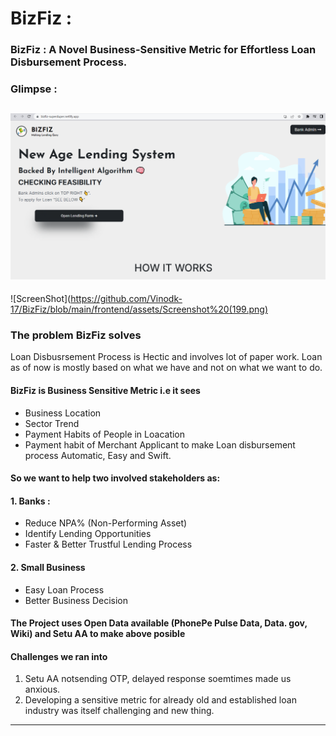 
# BizFiz  :


###  BizFiz : A Novel Business-Sensitive Metric for Effortless Loan Disbursement Process.
### 

### Glimpse : 

![ScreenShot](https://github.com/Vinodk-17/BizFiz/blob/main/frontend/assets/Screenshot%20(198).png)
----
![ScreenShot](https://github.com/Vinodk-17/BizFiz/blob/main/frontend/assets/Screenshot%20(199.png)

### The problem BizFiz solves

Loan Disbusrsement Process is Hectic and involves lot of paper work. Loan as of now is mostly based on what we have and not on what we want to do.

####  BizFiz is Business Sensitive Metric i.e it sees

-   Business Location
-   Sector Trend
-   Payment Habits of People in Loacation
-   Payment habit of Merchant Applicant to make Loan disbursement process Automatic, Easy and Swift.

#### So we want to help two involved stakeholders as:

#### 1. Banks :

-   Reduce NPA% (Non-Performing Asset)
-   Identify Lending Opportunities
-   Faster & Better Trustful Lending Process

#### 2. Small Business

-   Easy Loan Process
-   Better Business Decision

#### The Project uses Open Data available (PhonePe Pulse Data, Data. gov, Wiki) and Setu AA to make above posible

#### Challenges we ran into

1.  Setu AA notsending OTP, delayed response soemtimes made us anxious.
2.  Developing a sensitive metric for already old and established loan industry was itself challenging and new thing.

-------------------
